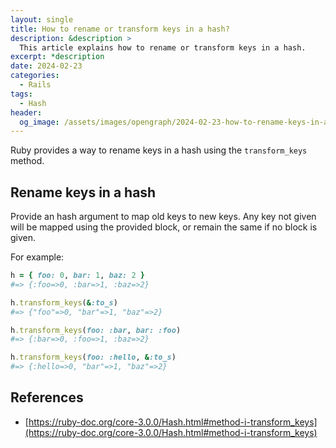 ```yaml
---
layout: single
title: How to rename or transform keys in a hash?
description: &description >
  This article explains how to rename or transform keys in a hash.
excerpt: *description
date: 2024-02-23
categories:
  - Rails
tags:
  - Hash
header:
  og_image: /assets/images/opengraph/2024-02-23-how-to-rename-keys-in-a-hash.png
---
```


Ruby provides a way to rename keys in a hash using the `transform_keys` method.

## Rename keys in a hash

Provide an hash argument to map old keys to new keys.
Any key not given will be mapped using the provided block, or remain the same if no block is given.

For example:

```ruby
h = { foo: 0, bar: 1, baz: 2 }
#=> {:foo=>0, :bar=>1, :baz=>2}

h.transform_keys(&:to_s)
#=> {"foo"=>0, "bar"=>1, "baz"=>2}

h.transform_keys(foo: :bar, bar: :foo)
#=> {:bar=>0, :foo=>1, :baz=>2}

h.transform_keys(foo: :hello, &:to_s)
#=> {:hello=>0, "bar"=>1, "baz"=>2}
```

## References

- [https://ruby-doc.org/core-3.0.0/Hash.html#method-i-transform_keys](https://ruby-doc.org/core-3.0.0/Hash.html#method-i-transform_keys)
